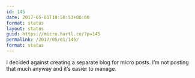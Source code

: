 ```yaml
---
id: 145
date: 2017-05-01T18:50:53+00:00
format: status
layout: status
guid: https://micro.hartl.co/?p=145
permalink: /2017/05/01/145/
format: status
---
```

I decided against creating a separate blog for micro posts. I&#8217;m not posting that much anyway and it&#8217;s easier to manage.